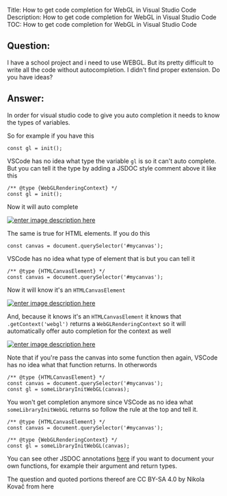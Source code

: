 Title: How to get code completion for WebGL in Visual Studio Code
Description: How to get code completion for WebGL in Visual Studio Code
TOC: How to get code completion for WebGL in Visual Studio Code

## Question:

I have a school project and i need to use WEBGL. But its pretty difficult to write all the code without autocompletion. I didn't find proper extension. Do you have ideas?

## Answer:

In order for visual studio code to give you auto completion it needs to know the types of variables.

So for example if you have this

```
const gl = init();
```

VSCode has no idea what type the variable `gl` is so it can't auto complete. But you can tell it the type by adding a JSDOC style comment above it like this

```
/** @type {WebGLRenderingContext} */
const gl = init();
```

Now it will auto complete

[![enter image description here][1]][1]


The same is true for HTML elements. If you do this

```
const canvas = document.querySelector('#mycanvas');
```

VSCode has no idea what type of element that is but you can tell it

```
/** @type {HTMLCanvasElement} */
const canvas = document.querySelector('#mycanvas');
```

Now it will know it's an `HTMLCanvasElement`

[![enter image description here][2]][2]

And, because it knows it's an `HTMLCanvasElement` it knows that `.getContext('webgl')` returns a `WebGLRenderingContext` so it will automatically offer auto completion for the context as well

[![enter image description here][3]][3]

Note that if you're pass the canvas into some function then again, VSCode has no idea what that function returns. In otherwords

```
/** @type {HTMLCanvasElement} */
const canvas = document.querySelector('#mycanvas');
const gl = someLibraryInitWebGL(canvas);
```

You won't get completion anymore since VSCode as no idea what `someLibraryInitWebGL` returns so follow the rule at the top and tell it.

```
/** @type {HTMLCanvasElement} */
const canvas = document.querySelector('#mycanvas');

/** @type {WebGLRenderingContext} */
const gl = someLibraryInitWebGL(canvas);
```

You can see other JSDOC annotations [here](https://jsdoc.app/) if you want to document your own functions, for example their argument and return types.

  [1]: https://i.stack.imgur.com/8mvFM.png
  [2]: https://i.stack.imgur.com/oArWf.png
  [3]: https://i.stack.imgur.com/7zR4q.png

<div class="so">
  <div>The question and quoted portions thereof are 
    CC BY-SA 4.0 by
    <a data-href="https://stackoverflow.com/users/11662503">Nikola Kovač</a>
    from
    <a data-href="https://stackoverflow.com/questions/61387725">here</a>
  </div>
</div>
